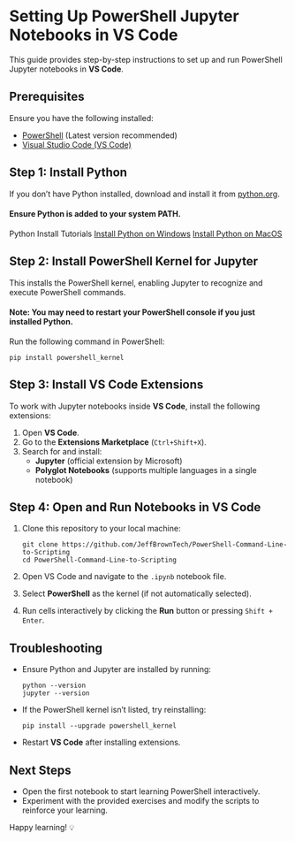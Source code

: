 # Setting Up PowerShell Jupyter Notebooks in VS Code

This guide provides step-by-step instructions to set up and run PowerShell Jupyter notebooks in **VS Code**.

## Prerequisites

Ensure you have the following installed:

- [PowerShell](https://aka.ms/powershell) (Latest version recommended)
- [Visual Studio Code (VS Code)](https://code.visualstudio.com/)

## Step 1: Install Python

If you don’t have Python installed, download and install it from [python.org](https://www.python.org/downloads/).

#### Ensure Python is added to your system **PATH**.

Python Install Tutorials
[Install Python on Windows](https://www.pythonguis.com/installation/install-python-windows/)
[Install Python on MacOS](https://docs.python.org/3/using/mac.html#installation-steps)

## Step 2: Install PowerShell Kernel for Jupyter
This installs the PowerShell kernel, enabling Jupyter to recognize and execute PowerShell commands.

#### **Note**: You may need to restart your PowerShell console if you just installed Python.

Run the following command in PowerShell:

```
pip install powershell_kernel
```

## Step 3: Install VS Code Extensions

To work with Jupyter notebooks inside **VS Code**, install the following extensions:

1. Open **VS Code**.
2. Go to the **Extensions Marketplace** (`Ctrl+Shift+X`).
3. Search for and install:
   - **Jupyter** (official extension by Microsoft)
   - **Polyglot Notebooks** (supports multiple languages in a single notebook)

## Step 4: Open and Run Notebooks in VS Code

1. Clone this repository to your local machine:

   ```
   git clone https://github.com/JeffBrownTech/PowerShell-Command-Line-to-Scripting
   cd PowerShell-Command-Line-to-Scripting
   ```

2. Open VS Code and navigate to the `.ipynb` notebook file.

3. Select **PowerShell** as the kernel (if not automatically selected).

4. Run cells interactively by clicking the **Run** button or pressing `Shift + Enter`.

## Troubleshooting

- Ensure Python and Jupyter are installed by running:
  ```
  python --version
  jupyter --version
  ```

- If the PowerShell kernel isn’t listed, try reinstalling:
  ```
  pip install --upgrade powershell_kernel
  ```

- Restart **VS Code** after installing extensions.

## Next Steps

- Open the first notebook to start learning PowerShell interactively.
- Experiment with the provided exercises and modify the scripts to reinforce your learning.

Happy learning! 💡
